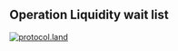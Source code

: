 ## Operation Liquidity wait list

[![protocol.land](https://arweave.net/eZp8gOeR8Yl_cyH9jJToaCrt2He1PHr0pR4o-mHbEcY)](https://protocol.land/#/repository/00bc33e9-c37b-44c7-90d4-46e1371e6fd0)